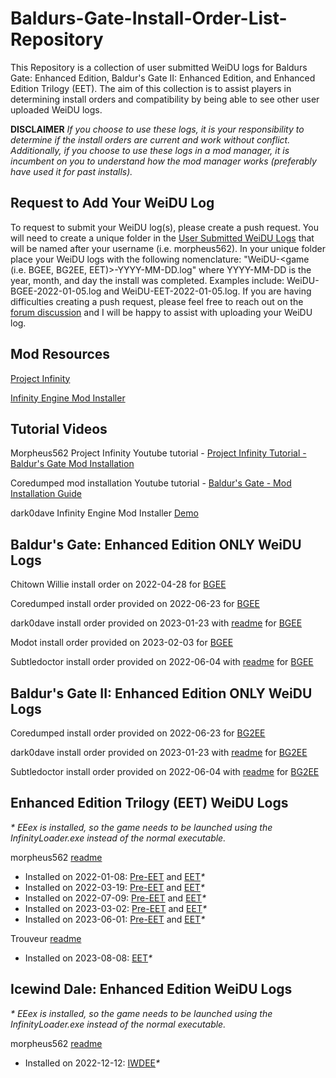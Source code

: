 # Baldurs-Gate-Install-Order-List-Repository
This Repository is a collection of user submitted WeiDU logs for Baldurs Gate: Enhanced Edition, Baldur's Gate II: Enhanced Edition, and Enhanced Edition Trilogy (EET). The aim of this collection is to assist players in determining install orders and compatibility by being able to see other user uploaded WeiDU logs.

**DISCLAIMER** _If you choose to use these logs, it is your responsibility to determine if the install orders are current and work without conflict. Additionally, if you choose to use these logs in a mod manager, it is incumbent on you to understand how the mod manager works (preferably have used it for past installs)._

## Request to Add Your WeiDU Log
To request to submit your WeiDU log(s), please create a push request. You will need to create a unique folder in the [User Submitted WeiDU Logs](https://github.com/morpheus562/Baldurs-Gate-Install-Order-List-Repository/tree/main/user-submitted-weidu-logs) that will be named after your username (i.e. morpheus562). In your unique folder place your WeiDU logs with the following nomenclature: "WeiDU-<game (i.e. BGEE, BG2EE, EET)>-YYYY-MM-DD.log" where YYYY-MM-DD is the year, month, and day the install was completed. Examples include: WeiDU-BGEE-2022-01-05.log and WeiDU-EET-2022-01-05.log. If you are having difficulties creating a push request, please feel free to reach out on the [forum discussion](https://www.gibberlings3.net/forums/topic/33931-baldurs-gate-install-order-list-repository/) and I will be happy to assist with uploading your WeiDU log.

## Mod Resources

[Project Infinity](https://forums.beamdog.com/discussion/74335/project-infinity-mod-manager-for-baldurs-gate-icewind-dale-planescape-torment-and-eet/p1)

[Infinity Engine Mod Installer](https://github.com/dark0dave/mod_installer)

## Tutorial Videos


Morpheus562 Project Infinity Youtube tutorial - [Project Infinity Tutorial - Baldur's Gate Mod Installation](https://www.youtube.com/watch?v=wt1mWX2zo_4)

Coredumped mod installation Youtube tutorial - [Baldur's Gate - Mod Installation Guide](https://www.youtube.com/watch?v=Dpumgv99_iI)

dark0dave Infinity Engine Mod Installer [Demo](https://github.com/dark0dave/mod_installer#demo)

## Baldur's Gate: Enhanced Edition ONLY WeiDU Logs

Chitown Willie install order on 2022-04-28 for [BGEE](https://raw.githubusercontent.com/morpheus562/Baldurs-Gate-Install-Order-List-Repository/main/user-submitted-weidu-logs/chitownwillie/WeiDU-BGEE-2022-04-28.log)

Coredumped install order provided on 2022-06-23 for [BGEE](https://raw.githubusercontent.com/morpheus562/Baldurs-Gate-Install-Order-List-Repository/main/user-submitted-weidu-logs/coredumped/WeiDU-BGEE-2022-06-21.log)

dark0dave install order provided on 2023-01-23 with [readme](https://github.com/morpheus562/Baldurs-Gate-Install-Order-List-Repository/blob/main/user-submitted-weidu-logs/dark0dave/README.md) for [BGEE](https://raw.githubusercontent.com/morpheus562/Baldurs-Gate-Install-Order-List-Repository/main/user-submitted-weidu-logs/dark0dave/current_bg1_weidu.log)

Modot install order provided on 2023-02-03 for [BGEE](https://raw.githubusercontent.com/morpheus562/Baldurs-Gate-Install-Order-List-Repository/main/user-submitted-weidu-logs/modot/WeiDU-BGEE-2023-02-03.log)

Subtledoctor install order provided on 2022-06-04 with [readme](https://github.com/morpheus562/Baldurs-Gate-Install-Order-List-Repository/blob/main/user-submitted-weidu-logs/subtledoctor/readme.md) for [BGEE](https://raw.githubusercontent.com/morpheus562/Baldurs-Gate-Install-Order-List-Repository/main/user-submitted-weidu-logs/subtledoctor/WeiDU-BGEE-2022-06-04.log)

## Baldur's Gate II: Enhanced Edition ONLY WeiDU Logs

Coredumped install order provided on 2022-06-23 for [BG2EE](https://raw.githubusercontent.com/morpheus562/Baldurs-Gate-Install-Order-List-Repository/main/user-submitted-weidu-logs/coredumped/WeiDU-BG2EE-2022-06-21.log)

dark0dave install order provided on 2023-01-23 with [readme](https://github.com/morpheus562/Baldurs-Gate-Install-Order-List-Repository/blob/main/user-submitted-weidu-logs/dark0dave/README.md) for [BG2EE](https://raw.githubusercontent.com/morpheus562/Baldurs-Gate-Install-Order-List-Repository/main/user-submitted-weidu-logs/dark0dave/current_bg2_weidu.log)

Subtledoctor install order provided on 2022-06-04 with [readme](https://github.com/morpheus562/Baldurs-Gate-Install-Order-List-Repository/blob/main/user-submitted-weidu-logs/subtledoctor/readme.md) for [BG2EE](https://raw.githubusercontent.com/morpheus562/Baldurs-Gate-Install-Order-List-Repository/main/user-submitted-weidu-logs/subtledoctor/WeiDU-BG2EE-2022-06-04.log)

## Enhanced Edition Trilogy (EET) WeiDU Logs
_* EEex is installed, so the game needs to be launched using the InfinityLoader.exe instead of the normal executable._

morpheus562 [readme](https://github.com/morpheus562/Baldurs-Gate-Install-Order-List-Repository/blob/main/user-submitted-weidu-logs/morpheus562/readme.md)
- Installed on 2022-01-08: [Pre-EET](https://raw.githubusercontent.com/morpheus562/Baldurs-Gate-Install-Order-List-Repository/main/user-submitted-weidu-logs/morpheus562/WeiDU-BGEE-2022-01-05.log) and [EET](https://raw.githubusercontent.com/morpheus562/Baldurs-Gate-Install-Order-List-Repository/main/user-submitted-weidu-logs/morpheus562/WeiDU-EET-2022-01-05.log)_*_
- Installed on 2022-03-19: [Pre-EET](https://raw.githubusercontent.com/morpheus562/Baldurs-Gate-Install-Order-List-Repository/main/user-submitted-weidu-logs/morpheus562/WeiDU-BGEE-2022-03-19.log) and [EET](https://raw.githubusercontent.com/morpheus562/Baldurs-Gate-Install-Order-List-Repository/main/user-submitted-weidu-logs/morpheus562/WeiDU-EET-2022-03-19.log)_*_
- Installed on 2022-07-09: [Pre-EET](https://raw.githubusercontent.com/morpheus562/Baldurs-Gate-Install-Order-List-Repository/main/user-submitted-weidu-logs/morpheus562/WeiDU-BGEE-2022-07-09.log) and [EET](https://raw.githubusercontent.com/morpheus562/Baldurs-Gate-Install-Order-List-Repository/main/user-submitted-weidu-logs/morpheus562/WeiDU-EET-2022-07-09.log)_*_
- Installed on 2023-03-02: [Pre-EET](https://raw.githubusercontent.com/morpheus562/Baldurs-Gate-Install-Order-List-Repository/main/user-submitted-weidu-logs/morpheus562/WeiDU-BGEE-2023-03-02.log) and [EET](https://raw.githubusercontent.com/morpheus562/Baldurs-Gate-Install-Order-List-Repository/main/user-submitted-weidu-logs/morpheus562/WeiDU-EET-2023-03-02.log)_*_
- Installed on 2023-06-01: [Pre-EET](https://raw.githubusercontent.com/morpheus562/Baldurs-Gate-Install-Order-List-Repository/main/user-submitted-weidu-logs/morpheus562/WeiDU-BGEE-2023-06-01.log) and [EET](https://raw.githubusercontent.com/morpheus562/Baldurs-Gate-Install-Order-List-Repository/main/user-submitted-weidu-logs/morpheus562/WeiDU-EET-2023-06-01.log)_*_

Trouveur [readme](https://github.com/morpheus562/Baldurs-Gate-Install-Order-List-Repository/blob/main/user-submitted-weidu-logs/trouveur/readme.md)
- Installed on 2023-08-08: [EET](https://raw.githubusercontent.com/morpheus562/Baldurs-Gate-Install-Order-List-Repository/main/user-submitted-weidu-logs/trouveur/WeiDU-EET-2023-08-08.log)_*_

## Icewind Dale: Enhanced Edition WeiDU Logs
_* EEex is installed, so the game needs to be launched using the InfinityLoader.exe instead of the normal executable._

morpheus562 [readme](https://github.com/morpheus562/Baldurs-Gate-Install-Order-List-Repository/blob/main/user-submitted-weidu-logs/morpheus562/readme.md)
- Installed on 2022-12-12: [IWDEE](https://raw.githubusercontent.com/morpheus562/Baldurs-Gate-Install-Order-List-Repository/main/user-submitted-weidu-logs/morpheus562/WeiDU-IWDEE-2022-12-12.log)_*_
